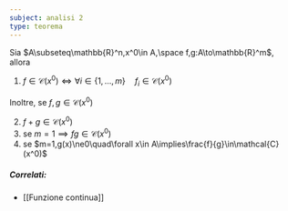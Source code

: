 ```yaml
---
subject: analisi 2
type: teorema
---
```

Sia $A\subseteq\mathbb{R}^n,x^0\in A,\space f,g:A\to\mathbb{R}^m$, allora
1. $f\in\mathcal{C}(x^0)\iff\forall i\in\{1,\dots,m\}\quad f_i\in\mathcal{C}(x^0)$

Inoltre, se $f,g\in\mathcal{C}(x^0)$

2. $f+g\in\mathcal{C}(x^0)$
3. se $m=1\implies fg\in\mathcal{C}(x^0)$
4. se $m=1,g(x)\ne0\quad\forall x\in A\implies\frac{f}{g}\in\mathcal{C}(x^0)$

##### Correlati:
* [[Funzione continua]]